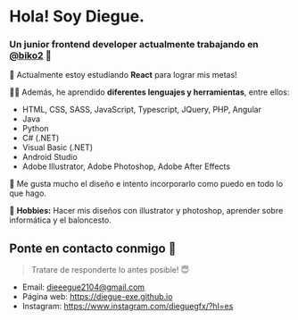 # Hola! Soy Diegue.
### Un junior frontend developer actualmente trabajando en [@biko2](https://github.com/biko2) 🐣

💪 Actualmente estoy estudiando **React** para lograr mis metas!

🕵️‍♀️ Además, he aprendido **diferentes lenguajes y herramientas**, entre ellos:

 - HTML, CSS, SASS, JavaScript, Typescript, JQuery, PHP, Angular
 - Java
 - Python
 - C# (.NET)
 - Visual Basic (.NET)
 - Android Studio
 - Adobe Illustrator, Adobe Photoshop, Adobe After Effects

🥰 Me gusta mucho el diseño e intento incorporarlo como puedo en todo lo que hago.

🧑 **Hobbies:** Hacer mis diseños con illustrator y photoshop, aprender sobre informática y el baloncesto.

## Ponte en contacto conmigo 💌

> Tratare de responderte lo antes posible! 😇
- Email: dieeegue2104@gmail.com
- Página web: https://diegue-exe.github.io
- Instagram: https://www.instagram.com/dieguegfx/?hl=es
